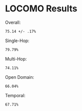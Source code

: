 # LOCOMO Results

Overall:

    75.14 +/- .17%

Single-Hop:
    
    79.79%

Multi-Hop:

    74.11%

Open Domain:

    66.04%

Temporal:

    67.71% 